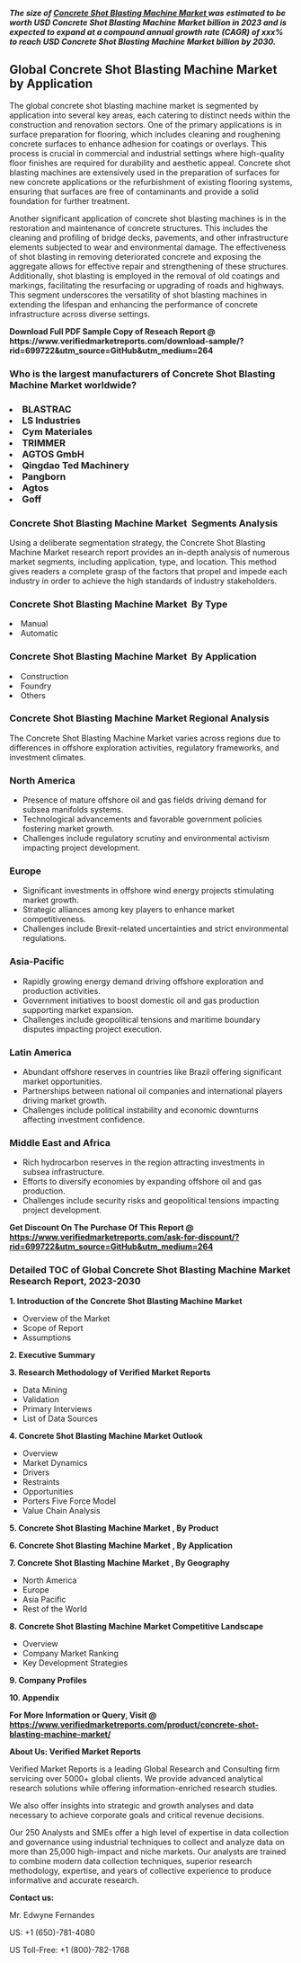 <p><em><strong>The size of <a href="https://www.verifiedmarketreports.com/download-sample/?rid=699722&utm_source=GitHub&utm_medium=264" target="_blank">Concrete Shot Blasting Machine Market </a> was estimated to be worth USD Concrete Shot Blasting Machine Market billion in 2023 and is expected to expand at a compound annual growth rate (CAGR) of xxx% to reach USD Concrete Shot Blasting Machine Market billion by 2030.</strong></em><br /> <h2>Global Concrete Shot Blasting Machine Market by Application</h2><p>The global concrete shot blasting machine market is segmented by application into several key areas, each catering to distinct needs within the construction and renovation sectors. One of the primary applications is in surface preparation for flooring, which includes cleaning and roughening concrete surfaces to enhance adhesion for coatings or overlays. This process is crucial in commercial and industrial settings where high-quality floor finishes are required for durability and aesthetic appeal. Concrete shot blasting machines are extensively used in the preparation of surfaces for new concrete applications or the refurbishment of existing flooring systems, ensuring that surfaces are free of contaminants and provide a solid foundation for further treatment.</p><p>Another significant application of concrete shot blasting machines is in the restoration and maintenance of concrete structures. This includes the cleaning and profiling of bridge decks, pavements, and other infrastructure elements subjected to wear and environmental damage. The effectiveness of shot blasting in removing deteriorated concrete and exposing the aggregate allows for effective repair and strengthening of these structures. Additionally, shot blasting is employed in the removal of old coatings and markings, facilitating the resurfacing or upgrading of roads and highways. This segment underscores the versatility of shot blasting machines in extending the lifespan and enhancing the performance of concrete infrastructure across diverse settings.</p></p><p id="" class=""><strong>Download Full PDF Sample Copy of Reseach Report @ <a target="">https://www.verifiedmarketreports.com/download-sample/?rid=699722&utm_source=GitHub&utm_medium=264</a></strong></p><h3 id="" class="">Who is the largest manufacturers of&nbsp;Concrete Shot Blasting Machine Market worldwide?</h3><h3 class=""></Li><Li>BLASTRAC</Li><Li> LS Industries</Li><Li> Cym Materiales</Li><Li> TRIMMER</Li><Li> AGTOS GmbH</Li><Li> Qingdao Ted Machinery</Li><Li> Pangborn</Li><Li> Agtos</Li><Li> Goff</h3><h3 id="" class="">Concrete Shot Blasting Machine Market &nbsp;Segments Analysis</h3><p id="" class="">Using a deliberate segmentation strategy, the Concrete Shot Blasting Machine Market research report provides an in-depth analysis of numerous market segments, including application, type, and location. This method gives readers a complete grasp of the factors that propel and impede each industry in order to achieve the high standards of industry stakeholders.</p><h3 id="" class="">Concrete Shot Blasting Machine Market &nbsp;By Type</h3><p></Li><Li>Manual</Li><Li> Automatic</p><h3 id="" class="">Concrete Shot Blasting Machine Market &nbsp;By Application</h3><p class=""></Li><Li>Construction</Li><Li> Foundry</Li><Li> Others</p><h3 id="" class="">Concrete Shot Blasting Machine Market Regional Analysis</h3><p id="" class="">The Concrete Shot Blasting Machine Market varies across regions due to differences in offshore exploration activities, regulatory frameworks, and investment climates.</p><h3 id="" class="">North America</h3><ul><li>Presence of mature offshore oil and gas fields driving demand for subsea manifolds systems.</li><li>Technological advancements and favorable government policies fostering market growth.</li><li>Challenges include regulatory scrutiny and environmental activism impacting project development.</li></ul><h3 id="" class="">Europe</h3><ul><li>Significant investments in offshore wind energy projects stimulating market growth.</li><li>Strategic alliances among key players to enhance market competitiveness.</li><li>Challenges include Brexit-related uncertainties and strict environmental regulations.</li></ul><h3 id="" class="">Asia-Pacific</h3><ul><li>Rapidly growing energy demand driving offshore exploration and production activities.</li><li>Government initiatives to boost domestic oil and gas production supporting market expansion.</li><li>Challenges include geopolitical tensions and maritime boundary disputes impacting project execution.</li></ul><h3 id="" class="">Latin America</h3><ul><li>Abundant offshore reserves in countries like Brazil offering significant market opportunities.</li><li>Partnerships between national oil companies and international players driving market growth.</li><li>Challenges include political instability and economic downturns affecting investment confidence.</li></ul><h3 id="" class="">Middle East and Africa</h3><ul><li>Rich hydrocarbon reserves in the region attracting investments in subsea infrastructure.</li><li>Efforts to diversify economies by expanding offshore oil and gas production.</li><li>Challenges include security risks and geopolitical tensions impacting project development.</li></ul><p id="" class=""><strong>Get Discount On The Purchase Of This Report @ <a href="https://www.verifiedmarketreports.com/ask-for-discount/?rid=699722&utm_source=GitHub&utm_medium=264" target="_blank">https://www.verifiedmarketreports.com/ask-for-discount/?rid=699722&utm_source=GitHub&utm_medium=264</a></strong></p><h3 id="" class="">Detailed TOC of Global Concrete Shot Blasting Machine Market Research Report, 2023-2030</h3><p id="" class=""><strong>1. Introduction of the Concrete Shot Blasting Machine Market </strong></p><ul><li>Overview of the Market</li><li>Scope of Report</li><li>Assumptions</li></ul><p id="" class=""><strong>2. Executive Summary</strong></p><p id="" class=""><strong>3. Research Methodology of Verified Market Reports</strong></p><ul><li>Data Mining</li><li>Validation</li><li>Primary Interviews</li><li>List of Data Sources</li></ul><p id="" class=""><strong>4. Concrete Shot Blasting Machine Market Outlook</strong></p><ul><li>Overview</li><li>Market Dynamics</li><li>Drivers</li><li>Restraints</li><li>Opportunities</li><li>Porters Five Force Model</li><li>Value Chain Analysis</li></ul><p id="" class=""><strong>5. Concrete Shot Blasting Machine Market , By Product</strong></p><p id="" class=""><strong>6. Concrete Shot Blasting Machine Market , By Application</strong></p><p id="" class=""><strong>7. Concrete Shot Blasting Machine Market , By Geography</strong></p><ul><li>North America</li><li>Europe</li><li>Asia Pacific</li><li>Rest of the World</li></ul><p id="" class=""><strong>8. Concrete Shot Blasting Machine Market Competitive Landscape</strong></p><ul><li>Overview</li><li>Company Market Ranking</li><li>Key Development Strategies</li></ul><p id="" class=""><strong>9. Company Profiles</strong></p><p id="" class=""><strong>10. Appendix</strong></p><p id="" class=""><strong>For More Information or Query, Visit @ <a href="https://www.verifiedmarketreports.com/product/concrete-shot-blasting-machine-market/" target="_blank">https://www.verifiedmarketreports.com/product/concrete-shot-blasting-machine-market/</a></strong></p><p id="" class=""><strong>About Us: Verified Market Reports</strong></p><p id="" class="">Verified Market Reports is a leading Global Research and Consulting firm servicing over 5000+ global clients. We provide advanced analytical research solutions while offering information-enriched research studies.</p><p id="" class="">We also offer insights into strategic and growth analyses and data necessary to achieve corporate goals and critical revenue decisions.</p><p id="" class="">Our 250 Analysts and SMEs offer a high level of expertise in data collection and governance using industrial techniques to collect and analyze data on more than 25,000 high-impact and niche markets. Our analysts are trained to combine modern data collection techniques, superior research methodology, expertise, and years of collective experience to produce informative and accurate research.</p><p id="" class=""><strong>Contact us:</strong></p><p id="" class="">Mr. Edwyne Fernandes</p><p id="" class="">US: +1 (650)-781-4080</p><p id="" class="">US Toll-Free: +1 (800)-782-1768</p>
